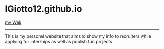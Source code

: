 # IGiotto12.github.io
[my Web](https://www.igiotto12.github.io)
<hr>
This is my personal website that aims to show my info to recruiters while applying for interships as well as publish fun projects 

